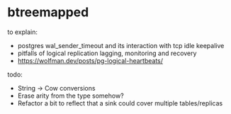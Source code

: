 # btreemapped

to explain:

- postgres wal_sender_timeout and its interaction with tcp idle keepalive
- pitfalls of logical replication lagging, monitoring and recovery
- https://wolfman.dev/posts/pg-logical-heartbeats/

todo:

- String -> Cow<str> conversions
- Erase arity from the type somehow?
- Refactor a bit to reflect that a sink could cover multiple tables/replicas